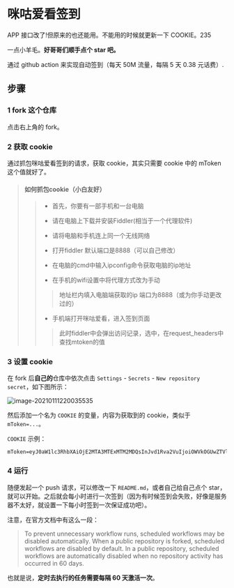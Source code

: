 # 咪咕爱看签到  

APP 接口改了!但原来的也还能用。不能用的时候就更新一下 COOKIE。235

一点小羊毛。**好哥哥们顺手点个 star 吧。**

通过 github action 来实现自动签到（每天 50M 流量，每隔 5 天 0.38 元话费）.

## 步骤

### 1 fork 这个仓库

点击右上角的 fork。

### 2 获取 cookie

通过抓包咪咕爱看签到的请求，获取 cookie，其实只需要 cookie 中的 mToken 这个值就好了。

> #### 如何抓包cookie（小白友好）
>>* 首先，你要有一部手机和一台电脑
>>* <p>请在电脑上下载并安装Fiddler(相当于一个代理软件)</p>
>>* <p>请将电脑和手机连上同一个无线网络</p>
>>* <p>打开fiddler 默认端口是8888（可以自己修改）</p>
>>* <p>在电脑的cmd中输入ipconfig命令获取电脑的ip地址</p>
>>* <p>在手机的wifi设置中将代理方式改为手动</p>
>>>地址栏内填入电脑端获取的ip 端口为8888（或为你手动更改过的）
>>* <p>手机端打开咪咕爱看，进入签到页面
>>>此时fiddler中会弹出访问记录，选中，在request_headers中查找mtoken的值  
  



### 3 设置 cookie

在 fork 后**自己的**仓库中依次点击 `Settings` - `Secrets` - `New repository secret`，如下图所示：

![image-20210111220035535](README.assets/image-20210111220035535.png)

然后添加一个名为 `COOKIE` 的变量，内容为获取到的 cookie，类似于 `mToken=...`。

`COOKIE` 示例：

```text
mToken=eyJ0aW1lc3RhbXAiOjE2MTA3MTExMTM2MDQsInJvd1Rva2VuIjoiOWVkOGUwZTVlMjimOGRmZDE5N2Y4ZGJmOWYwMWQ1ODYiLCJ1aWQiOjMxoD1yOTUsInVzZXJOYW1lIjoiIiwibW9iaWxlIjoiMTUwNTg0ODU0ODgizCJ1c2VyUG9ydHJhaXQiOiIiLCJleHRlbmQiOiJ7XCJtb2JpbGVUeXBlXCI6XCIwXCJ1IiwiZGV2aWNlSWQiOiI3MzIxOTExmDY2MzQ2YzA5MWEzNjQwZjk0YTk3MzgxMSIsImNsaWVudFZlcnNpb24iOiI0LjquNCIsImRldmljZU1vZGVsIjaiaVBob25lIFgiLCJndWVzdCI6ZmFsc2UsInNpZ24iOiJjYjFlNzM0Y2NmYzExYTc2MWE4NGY1NDBhZmQ5YjE3MyJ9
```

### 4  运行

  
随便发起一个 push 请求，可以修改一下 `README.md`，或者自己给自己点个 star，就可以开始。之后就会每小时进行一次签到（因为有时候签到会失败，好像是服务器不太好，就设置一下每小时签到一次保证成功吧）。

注意，在官方文档中有这么一段：

> To prevent unnecessary workflow runs, scheduled workflows may be disabled automatically. When a public repository is forked, scheduled workflows are disabled by default. In a public repository, scheduled workflows are automatically disabled when no repository activity has occurred in 60 days.

也就是说，**定时去执行的任务需要每隔 60 天激活一次**。
  
  
  
  
   
